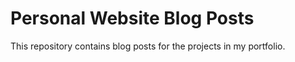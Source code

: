# Personal Website Blog Posts
This repository contains blog posts for the projects in my portfolio.
